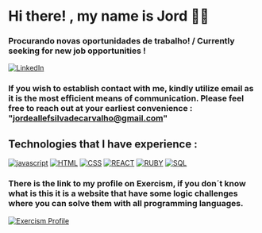 
# Hi there! , my name is Jord 🖖🏻

### Procurando novas oportunidades de trabalho! / Currently seeking for new job opportunities !
[![LinkedIn](https://img.shields.io/badge/LinkedIn-0077B5?style=for-the-badge&logo=linkedin&logoColor=white)](https://www.linkedin.com/in/jord-allef-383aba240/)
### If you wish to establish contact with me, kindly utilize email as it is the most efficient means of communication. Please feel free to reach out at your earliest convenience : "jordeallefsilvadecarvalho@gmail.com"
## Technologies that I have experience :
  

[![javascript](https://img.shields.io/badge/JavaScript-323330?style=for-the-badge&logo=javascript&logoColor=F7DF1E)](https://developer.mozilla.org/pt-BR/docs/Web/JavaScript)
[![HTML](https://img.shields.io/badge/HTML5-E34F26?style=for-the-badge&logo=html5&logoColor=white)](https://developer.mozilla.org/pt-BR/docs/Web/HTML)
[![CSS](https://img.shields.io/badge/CSS3-1572B6?style=for-the-badge&logo=css3&logoColor=white)](https://developer.mozilla.org/pt-BR/docs/Web/CSS)
[![REACT](https://img.shields.io/badge/React-20232A?style=for-the-badge&logo=react&logoColor=61DAFB)](https://react.dev/)
[![RUBY](https://img.shields.io/badge/Ruby-CC342D?style=for-the-badge&logo=ruby&logoColor=white)](https://www.ruby-lang.org/en/documentation/)
[![SQL](https://img.shields.io/badge/MySQL-00000F?style=for-the-badge&logo=mysql&logoColor=white)](https://dev.mysql.com/doc/)

### There is the link to my profile on Exercism, if you don´t know what is this it is a website that have some logic challenges where you can solve them with all programming languages.

[![Exercism Profile](https://img.shields.io/badge/Exercism-00000F?style=for-the-badge&logo=exercism&logoColor=purple)](https://img.shields.io/badge/MySQL-00000F?style=for-the-badge&logo=mysql&logoColor=white)


